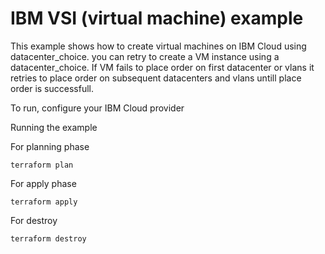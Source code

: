 # IBM VSI (virtual machine) example

This example shows how to create virtual machines on IBM Cloud using datacenter_choice. you can retry to create a VM instance using a datacenter_choice. If VM fails to place order on first datacenter or vlans it retries to place order on subsequent datacenters and vlans untill place order is successfull.

To run, configure your IBM Cloud provider

Running the example

For planning phase

```shell
terraform plan
```

For apply phase

```shell
terraform apply
```

For destroy

```shell
terraform destroy
```